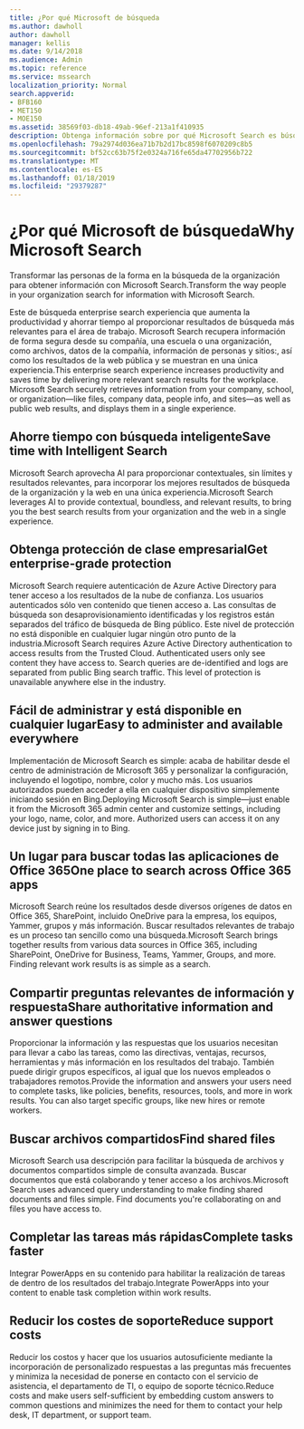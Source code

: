 ```yaml
---
title: ¿Por qué Microsoft de búsqueda
ms.author: dawholl
author: dawholl
manager: kellis
ms.date: 9/14/2018
ms.audience: Admin
ms.topic: reference
ms.service: mssearch
localization_priority: Normal
search.appverid:
- BFB160
- MET150
- MOE150
ms.assetid: 38569f03-db18-49ab-96ef-213a1f410935
description: Obtenga información sobre por qué Microsoft Search es búsqueda inteligente enterprise search para el área de trabajo moderno.
ms.openlocfilehash: 79a2974d036ea71b7b2d17bc8598f6070209c8b5
ms.sourcegitcommit: bf52cc63b75f2e0324a716fe65da47702956b722
ms.translationtype: MT
ms.contentlocale: es-ES
ms.lasthandoff: 01/18/2019
ms.locfileid: "29379287"
---
```

# <a name="why-microsoft-search"></a><span data-ttu-id="5cccd-103">¿Por qué Microsoft de búsqueda</span><span class="sxs-lookup"><span data-stu-id="5cccd-103">Why Microsoft Search</span></span>

<span data-ttu-id="5cccd-104">Transformar las personas de la forma en la búsqueda de la organización para obtener información con Microsoft Search.</span><span class="sxs-lookup"><span data-stu-id="5cccd-104">Transform the way people in your organization search for information with Microsoft Search.</span></span> 
  
<span data-ttu-id="5cccd-p101">Este de búsqueda enterprise search experiencia que aumenta la productividad y ahorrar tiempo al proporcionar resultados de búsqueda más relevantes para el área de trabajo. Microsoft Search recupera información de forma segura desde su compañía, una escuela o una organización, como archivos, datos de la compañía, información de personas y sitios:, así como los resultados de la web pública y se muestran en una única experiencia.</span><span class="sxs-lookup"><span data-stu-id="5cccd-p101">This enterprise search experience increases productivity and saves time by delivering more relevant search results for the workplace. Microsoft Search securely retrieves information from your company, school, or organization—like files, company data, people info, and sites—as well as public web results, and displays them in a single experience.</span></span>
  
## <a name="save-time-with-intelligent-search"></a><span data-ttu-id="5cccd-107">Ahorre tiempo con búsqueda inteligente</span><span class="sxs-lookup"><span data-stu-id="5cccd-107">Save time with Intelligent Search</span></span>

<span data-ttu-id="5cccd-108">Microsoft Search aprovecha AI para proporcionar contextuales, sin límites y resultados relevantes, para incorporar los mejores resultados de búsqueda de la organización y la web en una única experiencia.</span><span class="sxs-lookup"><span data-stu-id="5cccd-108">Microsoft Search leverages AI to provide contextual, boundless, and relevant results, to bring you the best search results from your organization and the web in a single experience.</span></span>
  
## <a name="get-enterprise-grade-protection"></a><span data-ttu-id="5cccd-109">Obtenga protección de clase empresarial</span><span class="sxs-lookup"><span data-stu-id="5cccd-109">Get enterprise-grade protection</span></span>

<span data-ttu-id="5cccd-p102">Microsoft Search requiere autenticación de Azure Active Directory para tener acceso a los resultados de la nube de confianza. Los usuarios autenticados sólo ven contenido que tienen acceso a. Las consultas de búsqueda son desaprovisionamiento identificadas y los registros están separados del tráfico de búsqueda de Bing público. Este nivel de protección no está disponible en cualquier lugar ningún otro punto de la industria.</span><span class="sxs-lookup"><span data-stu-id="5cccd-p102">Microsoft Search requires Azure Active Directory authentication to access results from the Trusted Cloud. Authenticated users only see content they have access to. Search queries are de-identified and logs are separated from public Bing search traffic. This level of protection is unavailable anywhere else in the industry.</span></span>
  
## <a name="easy-to-administer-and-available-everywhere"></a><span data-ttu-id="5cccd-114">Fácil de administrar y está disponible en cualquier lugar</span><span class="sxs-lookup"><span data-stu-id="5cccd-114">Easy to administer and available everywhere</span></span>

<span data-ttu-id="5cccd-p103">Implementación de Microsoft Search es simple: acaba de habilitar desde el centro de administración de Microsoft 365 y personalizar la configuración, incluyendo el logotipo, nombre, color y mucho más. Los usuarios autorizados pueden acceder a ella en cualquier dispositivo simplemente iniciando sesión en Bing.</span><span class="sxs-lookup"><span data-stu-id="5cccd-p103">Deploying Microsoft Search is simple—just enable it from the Microsoft 365 admin center and customize settings, including your logo, name, color, and more. Authorized users can access it on any device just by signing in to Bing.</span></span>
  
## <a name="one-place-to-search-across-office-365-apps"></a><span data-ttu-id="5cccd-117">Un lugar para buscar todas las aplicaciones de Office 365</span><span class="sxs-lookup"><span data-stu-id="5cccd-117">One place to search across Office 365 apps</span></span>

<span data-ttu-id="5cccd-p104">Microsoft Search reúne los resultados desde diversos orígenes de datos en Office 365, SharePoint, incluido OneDrive para la empresa, los equipos, Yammer, grupos y más información. Buscar resultados relevantes de trabajo es un proceso tan sencillo como una búsqueda.</span><span class="sxs-lookup"><span data-stu-id="5cccd-p104">Microsoft Search brings together results from various data sources in Office 365, including SharePoint, OneDrive for Business, Teams, Yammer, Groups, and more. Finding relevant work results is as simple as a search.</span></span>
  
## <a name="share-authoritative-information-and-answer-questions"></a><span data-ttu-id="5cccd-120">Compartir preguntas relevantes de información y respuesta</span><span class="sxs-lookup"><span data-stu-id="5cccd-120">Share authoritative information and answer questions</span></span>

<span data-ttu-id="5cccd-p105">Proporcionar la información y las respuestas que los usuarios necesitan para llevar a cabo las tareas, como las directivas, ventajas, recursos, herramientas y más información en los resultados del trabajo. También puede dirigir grupos específicos, al igual que los nuevos empleados o trabajadores remotos.</span><span class="sxs-lookup"><span data-stu-id="5cccd-p105">Provide the information and answers your users need to complete tasks, like policies, benefits, resources, tools, and more in work results. You can also target specific groups, like new hires or remote workers.</span></span>
  
## <a name="find-shared-files"></a><span data-ttu-id="5cccd-123">Buscar archivos compartidos</span><span class="sxs-lookup"><span data-stu-id="5cccd-123">Find shared files</span></span>

<span data-ttu-id="5cccd-p106">Microsoft Search usa descripción para facilitar la búsqueda de archivos y documentos compartidos simple de consulta avanzada. Buscar documentos que está colaborando y tener acceso a los archivos.</span><span class="sxs-lookup"><span data-stu-id="5cccd-p106">Microsoft Search uses advanced query understanding to make finding shared documents and files simple. Find documents you're collaborating on and files you have access to.</span></span> 
  
## <a name="complete-tasks-faster"></a><span data-ttu-id="5cccd-126">Completar las tareas más rápidas</span><span class="sxs-lookup"><span data-stu-id="5cccd-126">Complete tasks faster</span></span>

<span data-ttu-id="5cccd-127">Integrar PowerApps en su contenido para habilitar la realización de tareas de dentro de los resultados del trabajo.</span><span class="sxs-lookup"><span data-stu-id="5cccd-127">Integrate PowerApps into your content to enable task completion within work results.</span></span>
  
## <a name="reduce-support-costs"></a><span data-ttu-id="5cccd-128">Reducir los costes de soporte</span><span class="sxs-lookup"><span data-stu-id="5cccd-128">Reduce support costs</span></span>

<span data-ttu-id="5cccd-129">Reducir los costos y hacer que los usuarios autosuficiente mediante la incorporación de personalizado respuestas a las preguntas más frecuentes y minimiza la necesidad de ponerse en contacto con el servicio de asistencia, el departamento de TI, o equipo de soporte técnico.</span><span class="sxs-lookup"><span data-stu-id="5cccd-129">Reduce costs and make users self-sufficient by embedding custom answers to common questions and minimizes the need for them to contact your help desk, IT department, or support team.</span></span>
  


